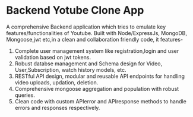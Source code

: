 # Backend Yotube Clone App
A comprehensive Backend application which tries to emulate key features/functionalities of Youtube.
Built with Node/ExpressJs, MongoDB, Mongoose,jwt etc,in a clean and collaboration friendly code, it features-
1. Complete user management system like registration,login and user validation based on jwt tokens.
2. Robust databse management and Schema design for Video, User,Subscription, watch history models, etc.
3. RESTful API design, modular and reusable API endpoints for handling video uploads, updation, deletion.
4. Comprehensive mongoose aggregation and population with robust queries.
5. Clean code with custom APIerror and APIresponse methods to handle errors and responses respectively.
   
